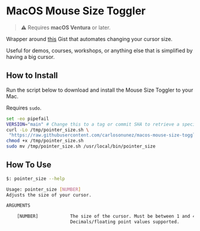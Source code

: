 # MacOS Mouse Size Toggler

> ⚠️  Requires **macOS Ventura** or later.

Wrapper around [this]() Gist that automates changing your cursor size.

Useful for demos, courses, workshops, or anything else that is simplified by
having a big cursor.

## How to Install

Run the script below to download and install the Mouse Size Toggler to your Mac.

Requires `sudo`.

   ```sh
   set -eo pipefail
   VERSION="main" # Change this to a tag or commit SHA to retrieve a specific version
   curl -Lo /tmp/pointer_size.sh \
    "https://raw.githubusercontent.com/carlosonunez/macos-mouse-size-toggler/$VERSION/toggler.sh"
   chmod +x /tmp/pointer_size.sh
   sudo mv /tmp/pointer_size.sh /usr/local/bin/pointer_size
   ```

## How To Use

```sh
$: pointer_size --help

Usage: pointer_size [NUMBER]
Adjusts the size of your cursor.

ARGUMENTS

    [NUMBER]            The size of the cursor. Must be between 1 and 4.
                        Decimals/floating point values supported.
```
